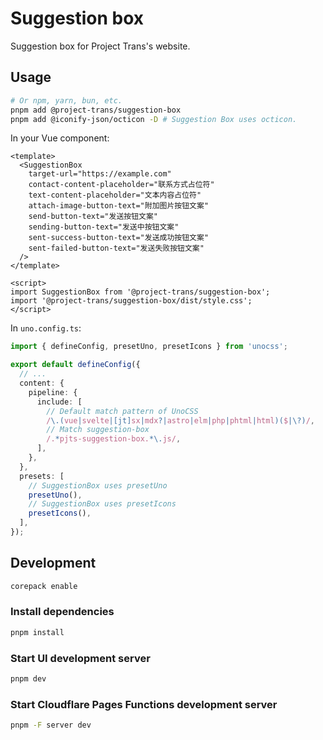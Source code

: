 # Suggestion box

Suggestion box for Project Trans's website.

## Usage

```bash
# Or npm, yarn, bun, etc.
pnpm add @project-trans/suggestion-box
pnpm add @iconify-json/octicon -D # Suggestion Box uses octicon.
```

In your Vue component:

```vue
<template>
  <SuggestionBox
    target-url="https://example.com"
    contact-content-placeholder="联系方式占位符"
    text-content-placeholder="文本内容占位符"
    attach-image-button-text="附加图片按钮文案"
    send-button-text="发送按钮文案"
    sending-button-text="发送中按钮文案"
    sent-success-button-text="发送成功按钮文案"
    sent-failed-button-text="发送失败按钮文案"
  />
</template>

<script>
import SuggestionBox from '@project-trans/suggestion-box';
import '@project-trans/suggestion-box/dist/style.css';
</script>
```

In `uno.config.ts`:

```ts
import { defineConfig, presetUno, presetIcons } from 'unocss';

export default defineConfig({
  // ...
  content: {
    pipeline: {
      include: [
        // Default match pattern of UnoCSS
        /\.(vue|svelte|[jt]sx|mdx?|astro|elm|php|phtml|html)($|\?)/,
        // Match suggestion-box
        /.*pjts-suggestion-box.*\.js/,
      ],
    },
  },
  presets: [
    // SuggestionBox uses presetUno
    presetUno(),
    // SuggestionBox uses presetIcons
    presetIcons(),
  ],
});
```

## Development

```bash
corepack enable
```

### Install dependencies

```bash
pnpm install
```

### Start UI development server

```bash
pnpm dev
```

### Start Cloudflare Pages Functions development server

```bash
pnpm -F server dev
```
